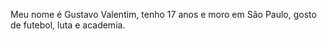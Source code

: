 Meu nome é Gustavo Valentim, tenho 17 anos e moro em São Paulo, gosto de futebol, luta e academia. 
